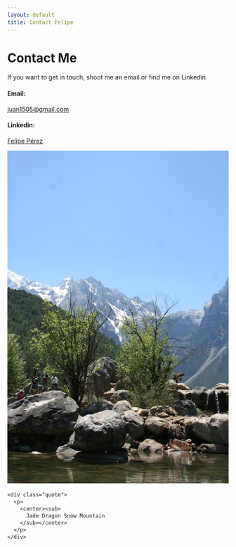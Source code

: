 ```yaml
---
layout: default
title: Contact Felipe
---
```


<div id="contact">
  <h1 class="pageTitle">Contact Me</h1>
  <div class="contact_content">
    <p> If you want to get in touch, shoot me an email or find me on Linkedin.</p>
    <h4 class="intro"> Email:</h4>
    <p> <a href="mailto:juan1505@gmail.com"> juan1505@gmail.com </a></p>
    <h4 class="intro"> Linkedin:</h4>
    <p> <a href="https://www.linkedin.com/in/felipe-perez-794789102/"> Felipe Pérez </a></p>
  </div>

  <div class="contact_picture">
    <center>
      <img src="/assets/img/contact_picture.jpg" alt="Img">
    </center>
    
    <div class="quote">
      <p>
        <center><sub>
          Jade Dragon Snow Mountain 
        </sub></center>
      </p>
    </div>
  </div>

<!--<form method="POST" action="http://formspree.io/juan1505@gmail.com">
  <label for="email">Email Address</label>
  <input type="email" name="email" placeholder="Your email">
  <label for="message">Message</label>
  <textarea name="message" placeholder="Your message"></textarea><br>
  <button type="submit" class="button">Send</button>
</form>-->

</div>
 

